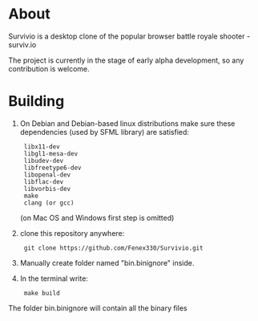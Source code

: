 # About

Survivio is a desktop clone of the popular browser battle royale shooter - surviv.io

The project is currently in the stage of early alpha development, so any contribution is welcome.


# Building

1) On Debian and Debian-based linux distributions
    make sure these dependencies (used by SFML library) are satisfied:


        libx11-dev
        libgl1-mesa-dev
        libudev-dev
        libfreetype6-dev
        libopenal-dev
        libflac-dev
        libvorbis-dev
        make
        clang (or gcc)


    (on Mac OS and Windows first step is omitted)

2) clone this repository anywhere:

        git clone https://github.com/Fenex330/Survivio.git

3) Manually create folder named "bin.binignore" inside.

4) In the terminal write:

        make build


The folder bin.binignore will contain all the binary files
